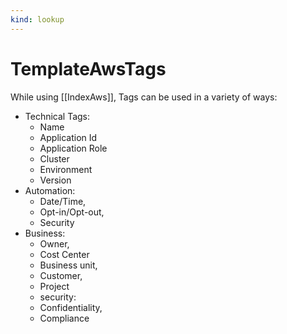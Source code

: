 ```yaml
---
kind: lookup
---
```

# TemplateAwsTags

While using [[IndexAws]], Tags can be used in a variety of ways:

* Technical Tags:
  * Name
  * Application Id
  * Application Role
  * Cluster
  * Environment
  * Version
* Automation:
  * Date/Time,
  * Opt-in/Opt-out,
  * Security
* Business:
  * Owner,
  * Cost Center
  * Business unit,
  * Customer,
  * Project
  * security:
  * Confidentiality,
  * Compliance
